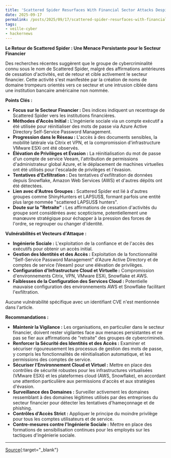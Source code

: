```yaml
---
title: 'Scattered Spider Resurfaces With Financial Sector Attacks Despite Retirement Claims'
date: 2025-09-17
permalink: /posts/2025/09/17/scattered-spider-resurfaces-with-financial-sector-attacks-despite-retirement-claims/
tags:
- veille-cyber
- hackernews
---
```

**Le Retour de Scattered Spider : Une Menace Persistante pour le Secteur Financier**

Des recherches récentes suggèrent que le groupe de cybercriminalité connu sous le nom de Scattered Spider, malgré des affirmations antérieures de cessation d'activités, est de retour et cible activement le secteur financier. Cette activité s'est manifestée par la création de noms de domaine trompeurs orientés vers ce secteur et une intrusion ciblée dans une institution bancaire américaine non nommée.

**Points Clés :**

*   **Focus sur le Secteur Financier :** Des indices indiquent un recentrage de Scattered Spider vers les institutions financières.
*   **Méthodes d'Accès Initial :** L'ingénierie sociale via un compte exécutif a été utilisée pour réinitialiser des mots de passe via Azure Active Directory Self-Service Password Management.
*   **Progression dans le Réseau :** L'accès à des documents sensibles, la mobilité latérale via Citrix et VPN, et la compromission d'infrastructure VMware ESXi ont été observés.
*   **Élévation de Privilèges et Évasion :** La réinitialisation du mot de passe d'un compte de service Veeam, l'attribution de permissions d'administrateur global Azure, et le déplacement de machines virtuelles ont été utilisés pour l'escalade de privilèges et l'évasion.
*   **Tentatives d'Exfiltration :** Des tentatives d'exfiltration de données depuis Snowflake, Amazon Web Services (AWS) et d'autres dépôts ont été détectées.
*   **Lien avec d'Autres Groupes :** Scattered Spider est lié à d'autres groupes comme ShinyHunters et LAPSUS$, formant parfois une entité plus large nommée "scattered LAPSUS$ hunters".
*   **Doute sur la "Retraite" :** Les affirmations de cessation d'activités du groupe sont considérées avec scepticisme, potentiellement une manœuvre stratégique pour échapper à la pression des forces de l'ordre, se regrouper ou changer d'identité.

**Vulnérabilités et Vecteurs d'Attaque :**

*   **Ingénierie Sociale :** L'exploitation de la confiance et de l'accès des exécutifs pour obtenir un accès initial.
*   **Gestion des Identités et des Accès :** Exploitation de la fonctionnalité "Self-Service Password Management" d'Azure Active Directory et de comptes de service (Veeam) pour une élévation de privilèges.
*   **Configuration d'Infrastructure Cloud et Virtuelle :** Compromission d'environnements Citrix, VPN, VMware ESXi, Snowflake et AWS.
*   **Faiblesses de la Configuration des Services Cloud :** Potentielle mauvaise configuration des environnements AWS et Snowflake facilitant l'exfiltration.

Aucune vulnérabilité spécifique avec un identifiant CVE n'est mentionnée dans l'article.

**Recommandations :**

*   **Maintenir la Vigilance :** Les organisations, en particulier dans le secteur financier, doivent rester vigilantes face aux menaces persistantes et ne pas se fier aux affirmations de "retraite" des groupes de cybercriminels.
*   **Renforcer la Sécurité des Identités et des Accès :** Examiner et sécuriser rigoureusement les processus de gestion des mots de passe, y compris les fonctionnalités de réinitialisation automatique, et les permissions des comptes de service.
*   **Sécuriser l'Environnement Cloud et Virtuel :** Mettre en place des contrôles de sécurité robustes pour les infrastructures virtualisées (VMware ESXi) et les plateformes cloud (AWS, Snowflake), en accordant une attention particulière aux permissions d'accès et aux stratégies d'évasion.
*   **Surveillance des Domaines :** Surveiller activement les domaines ressemblant à des domaines légitimes utilisés par des entreprises du secteur financier pour détecter les tentatives d'hameçonnage et de phishing.
*   **Contrôles d'Accès Strict :** Appliquer le principe du moindre privilège pour tous les comptes utilisateurs et de service.
*   **Contre-mesures contre l'Ingénierie Sociale :** Mettre en place des formations de sensibilisation continues pour les employés sur les tactiques d'ingénierie sociale.

---
[Source](https://thehackernews.com/2025/09/scattered-spider-resurfaces-with.html){:target="_blank"}
